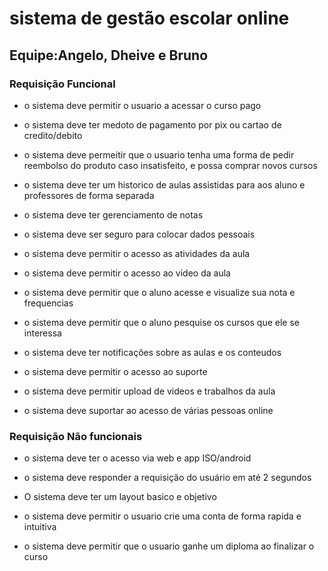 
# sistema de gestão escolar online

## Equipe:Angelo, Dheive e Bruno

### Requisição Funcional

* o sistema deve permitir o usuario a acessar o curso pago

* o sistema deve ter medoto de pagamento por pix ou cartao de credito/debito

* o sistema deve permeitir que o usuario tenha uma forma de pedir reembolso do produto caso insatisfeito, e possa comprar novos cursos

* o sistema deve ter um historico de aulas assistidas para aos aluno e professores de forma separada

* o sistema deve ter gerenciamento de notas 

* o sistema deve ser seguro para colocar dados pessoais

* o sistema deve permitir o acesso as atividades da aula

* o sistema deve permitir o acesso ao video da aula

* o sistema deve permitir que o aluno acesse e visualize sua nota e frequencias

* o sistema deve permitir que o aluno pesquise os cursos que ele se interessa

* o sistema deve ter notificações sobre as aulas e os conteudos 

* o sistema deve permitir o acesso ao suporte

* o sistema deve permitir upload de videos e trabalhos da aula

* o sistema deve suportar ao acesso de várias pessoas online

### Requisição Não funcionais

* o sistema deve ter o acesso via web e app ISO/android

* o sistema deve responder a requisição do usuário em até 2 segundos

* O sistema deve ter um layout basico e objetivo

* o sistema deve permitir o usuario crie uma conta de forma rapida e intuitiva

* o sistema deve permitir que o usuario ganhe um diploma ao finalizar o curso
